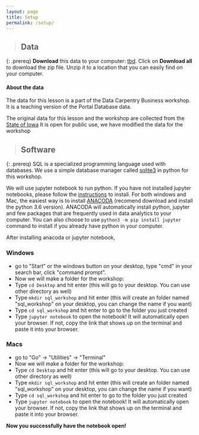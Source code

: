 ```yaml
---
layout: page
title: Setup
permalink: /setup/
---
```


> ## Data
{: .prereq}
**Download** this data to your computer: [tbd](http://www.nyan.cat). Click on **Download all** to download the zip file. Unzip it to a location that you can easily find on your computer.

#### About the data
The data for this lesson is a part of the Data Carpentry Business workshop. 
It is a teaching version of the Portal Database data. 
 
The original data for this lesson and the workshop are collected from the 
[State of Iowa](https://data.iowa.gov/browse?category=Economy) 
It is open for public use, we have modified the data for the workshop  

> ## Software
{: .prereq}
SQL is a specialized programming language used with databases.  We
use a simple database manager called [sqlite3](https://docs.python.org/2/library/sqlite3.html) in python for this workshop.

We will use jupyter notebook to run python. If you have not installed jupyter notebooks, please follow the [instructions](http://jupyter.org/install) to install. For both windows and Mac, the easiest way is to install [ANACODA](https://www.anaconda.com/download) (recomend download and install the python 3.6 version). ANACODA will automatically install python, jupyter and few packages that are frequently used in data analytics to your computer. You can also choose to use `python3 -m pip install jupyter` command to install if you already have python in your computer. 

After installing anacoda or jupyter notebook, 
### Windows 
- go to "Start" or the windows button on your desktop, type "cmd" in your search bar, click "command prompt".   
- Now we will make a folder for the workshop: 
- Type `cd Desktop` and hit enter (this will go to your desktop. You can use other directory as well)
- Type `mkdir sql_workshop` and hit enter (this will create an folder named "sql_workshop" on your desktop, you can change the name if you want)
- Type `cd sql_workshop` and hit enter to go to the folder you just created  
- Type `jupyter notebook` to open the notebook! It will automatically open your browser. If not, copy the link that shows up on the terminal and paste it into your browser. 

### Macs  
- go to "Go" -> "Utilities" -> "Terminal"  
- Now we will make a folder for the workshop: 
- Type `cd Desktop` and hit enter (this will go to your desktop. You can use other directory as well)
- Type `mkdir sql_workshop` and hit enter (this will create an folder named "sql_workshop" on your desktop, you can change the name if you want)
- Type `cd sql_workshop` and hit enter to go to the folder you just created  
- Type `jupyter notebook` to open the notebook! It will automatically open your browser. If not, copy the link that shows up on the terminal and paste it into your browser. 

**Now you successfully have the notebook open!**  




